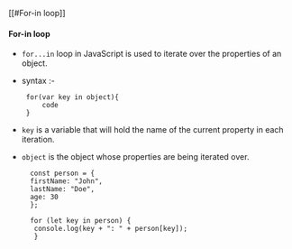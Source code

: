 [[#For-in loop]]

#### For-in loop

- `for...in` loop in JavaScript is used to iterate over the properties of an object.
-  syntax :- 

		for(var key in object){
			code
		}
- `key` is a variable that will hold the name of the current property in each iteration.
- `object` is the object whose properties are being iterated over.

		const person = { 
		firstName: "John",
		lastName: "Doe", 
		age: 30
		};
		
		for (let key in person) {
		 console.log(key + ": " + person[key]); 
		 }
		 